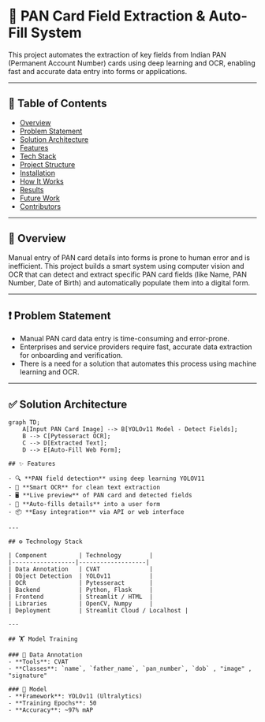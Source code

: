 # 🧾 PAN Card Field Extraction & Auto-Fill System

This project automates the extraction of key fields from Indian PAN (Permanent Account Number) cards using deep learning and OCR, enabling fast and accurate data entry into forms or applications.

---

## 📌 Table of Contents

- [Overview](#overview)
- [Problem Statement](#problem-statement)
- [Solution Architecture](#solution-architecture)
- [Features](#features)
- [Tech Stack](#tech-stack)
- [Project Structure](#project-structure)
- [Installation](#installation)
- [How It Works](#how-it-works)
- [Results](#results)
- [Future Work](#future-work)
- [Contributors](#contributors)

---

## 🧠 Overview

Manual entry of PAN card details into forms is prone to human error and is inefficient. This project builds a smart system using computer vision and OCR that can detect and extract specific PAN card fields (like Name, PAN Number, Date of Birth) and automatically populate them into a digital form.

---

## ❗ Problem Statement

- Manual PAN card data entry is time-consuming and error-prone.
- Enterprises and service providers require fast, accurate data extraction for onboarding and verification.
- There is a need for a solution that automates this process using machine learning and OCR.

---

## ✅ Solution Architecture

```mermaid
graph TD;
    A[Input PAN Card Image] --> B[YOLOv11 Model - Detect Fields];
    B --> C[Pytesseract OCR];
    C --> D[Extracted Text];
    D --> E[Auto-Fill Web Form];
    
## ✨ Features

- 🔍 **PAN field detection** using deep learning YOLOV11
- 🧠 **Smart OCR** for clean text extraction
- 🖥️ **Live preview** of PAN card and detected fields
- 📝 **Auto-fills details** into a user form
- 📦 **Easy integration** via API or web interface

---

## ⚙️ Technology Stack

| Component         | Technology        |
|------------------|-------------------|
| Data Annotation   | CVAT              |
| Object Detection  | YOLOv11           |
| OCR               | Pytesseract       |
| Backend           | Python, Flask     |
| Frontend          | Streamlit / HTML  |
| Libraries         | OpenCV, Numpy     |
| Deployment        | Streamlit Cloud / Localhost |

---

## 🏋️ Model Training

### 📌 Data Annotation
- **Tools**: CVAT
- **Classes**: `name`, `father_name`, `pan_number`, `dob` , "image" , "signature"

### 🤖 Model
- **Framework**: YOLOv11 (Ultralytics)
- **Training Epochs**: 50
- **Accuracy**: ~97% mAP


